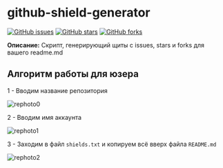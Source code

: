 # github-shield-generator

[![GitHub issues](https://img.shields.io/github/issues/Foxius/github-shield-generator?style=plastic)](https://github.com/Foxius/github-shield-generator/issues) [![GitHub stars](https://img.shields.io/github/stars/Foxius/github-shield-generator)](https://github.com/Foxius/github-shield-generator/stargazers) [![GitHub forks](https://img.shields.io/github/forks/Foxius/github-shield-generator)](https://github.com/Foxius/github-shield-generator/network)


**Описание:** Скрипт, генерирующий щиты с issues, stars и forks для вашего readme.md

## Алгоритм работы для юзера

1 - Вводим название репозитория

![rephoto0](https://media.discordapp.net/attachments/927545383612203018/1008061565179805818/unknown.png)

2 - Вводим имя аккаунта

![rephoto1](https://media.discordapp.net/attachments/927545383612203018/1008061787826036868/unknown.png)

3 - Заходим в файл `shields.txt` и копируем всё вверх файла `README.md`

![rephoto2](https://media.discordapp.net/attachments/927545383612203018/1008062108920975410/unknown.png?width=1025&height=81)
